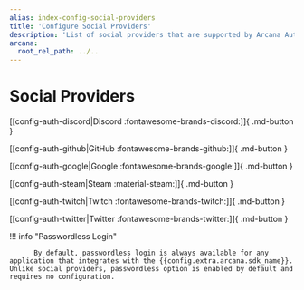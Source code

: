 ```yaml
---
alias: index-config-social-providers
title: 'Configure Social Providers'
description: 'List of social providers that are supported by Arcana Auth for onboarding Web3 app users in apps integrated with the Arcana SDK.'
arcana:
  root_rel_path: ../..
---
```


# Social Providers      

[[config-auth-discord|Discord :fontawesome-brands-discord:]]{ .md-button }

[[config-auth-github|GitHub :fontawesome-brands-github:]]{ .md-button }

[[config-auth-google|Google :fontawesome-brands-google:]]{ .md-button }

[[config-auth-steam|Steam :material-steam:]]{ .md-button }

[[config-auth-twitch|Twitch :fontawesome-brands-twitch:]]{ .md-button }

[[config-auth-twitter|Twitter :fontawesome-brands-twitter:]]{ .md-button }

!!! info "Passwordless Login"

          By default, passwordless login is always available for any application that integrates with the {{config.extra.arcana.sdk_name}}.  Unlike social providers, passwordless option is enabled by default and requires no configuration. 